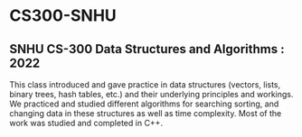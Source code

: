 # CS300-SNHU
## SNHU CS-300 Data Structures and Algorithms : 2022

This class introduced and gave practice in data structures (vectors, lists, binary trees, hash tables, etc.) and their underlying principles and workings.
We practiced and studied different algorithms for searching sorting, and changing data in these structures as well as time complexity.
Most of the work was studied and completed in C++.


